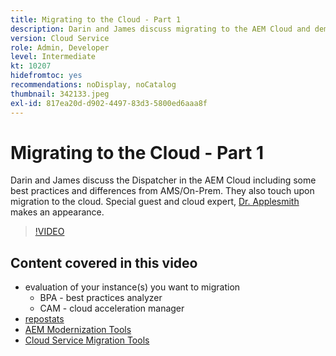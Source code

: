 ```yaml
---
title: Migrating to the Cloud - Part 1
description: Darin and James discuss migrating to the AEM Cloud and demo some techniques and best practices.
version: Cloud Service
role: Admin, Developer
level: Intermediate
kt: 10207
hidefromtoc: yes
recommendations: noDisplay, noCatalog
thumbnail: 342133.jpeg
exl-id: 817ea20d-d902-4497-83d3-5800ed6aaa8f
---
```

# Migrating to the Cloud - Part 1

Darin and James discuss the Dispatcher in the AEM Cloud including some best practices and differences from AMS/On-Prem. They also touch upon migration to the cloud. Special guest and cloud expert, [Dr. Applesmith](https://twitter.com/DrApplesmith) makes an appearance.

>[!VIDEO](https://video.tv.adobe.com/v/342133?quality=12&learn=on)

## Content covered in this video

+ evaluation of your instance(s) you want to migration
  + BPA - best practices analyzer
  + CAM - cloud acceleration manager
+ [repostats](https://github.com/chetanmeh/oak-console-scripts/tree/master/src/main/groovy/repostats)
+ [AEM Modernization Tools](https://opensource.adobe.com/aem-modernize-tools/)
+ [Cloud Service Migration Tools](https://github.com/adobe/aem-cloud-service-source-migration)
